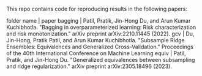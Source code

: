 This repo contains code for reproducing results in the following papers:


folder name | paper
bagging | Patil, Pratik, Jin-Hong Du, and Arun Kumar Kuchibhotla. "Bagging in overparameterized learning: Risk characterization and risk monotonization." arXiv preprint arXiv:2210.11445 (2022).
gcv  | Du, Jin-Hong, Pratik Patil, and Arun Kumar Kuchibhotla. "Subsample Ridge Ensembles: Equivalences and Generalized Cross-Validation." Proceedings of the 40th International Conference on Machine Learning 
equiv | Patil, Pratik, and Jin-Hong Du. "Generalized equivalences between subsampling and ridge regularization." arXiv preprint arXiv:2305.18496 (2023).
